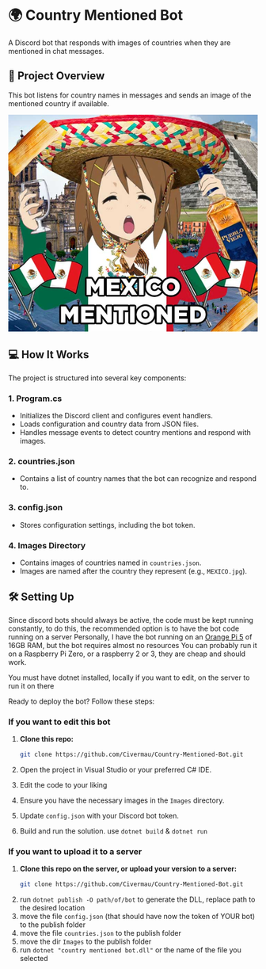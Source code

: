 # 🌍 Country Mentioned Bot

A Discord bot that responds with images of countries when they are mentioned in chat messages.

## 📜 Project Overview

This bot listens for country names in messages and sends an image of the mentioned country if available.

<div align="center">
  <img src="https://github.com/Civermau/Country-Mentioned-Bot/blob/master/country-mentioned-bot/Images/MEXICO.jpg?raw=true" alt="Country Mentioned Bot">
</div>

## 💻 How It Works

The project is structured into several key components:

### 1. **Program.cs**
   - Initializes the Discord client and configures event handlers.
   - Loads configuration and country data from JSON files.
   - Handles message events to detect country mentions and respond with images.

### 2. **countries.json**
   - Contains a list of country names that the bot can recognize and respond to.

### 3. **config.json**
   - Stores configuration settings, including the bot token.

### 4. **Images Directory**
   - Contains images of countries named in `countries.json`.
   - Images are named after the country they represent (e.g., `MEXICO.jpg`).

## 🛠️ Setting Up
Since discord bots should always be active, the code must be kept running constantly, to do this, the recommended option is to have the bot code running on a server
Personally, I have the bot running on an [Orange Pi 5](http://www.orangepi.org/html/hardWare/computerAndMicrocontrollers/details/Orange-Pi-5.html) of 16GB RAM, but the bot requires almost no resources
You can probably run it on a Raspberry Pi Zero, or a raspberry 2 or 3, they are cheap and should work.

You must have dotnet installed, locally if you want to edit, on the server to run it on there

Ready to deploy the bot? Follow these steps:

### If you want to edit this bot
1. **Clone this repo:**
   ```bash
   git clone https://github.com/Civermau/Country-Mentioned-Bot.git
   ```
2. Open the project in Visual Studio or your preferred C# IDE.

3. Edit the code to your liking

4. Ensure you have the necessary images in the `Images` directory.

5. Update `config.json` with your Discord bot token.

6. Build and run the solution. use `dotnet build` & `dotnet run`

### If you want to upload it to a server
1. **Clone this repo on the server, or upload your version to a server:**
   ```bash
   git clone https://github.com/Civermau/Country-Mentioned-Bot.git
   ```  
2. run `dotnet publish -O path/of/bot` to generate the DLL, replace path to the desired location
3. move the file `config.json` (that should have now the token of YOUR bot) to the publish folder
4. move the file `countries.json` to the publish folder
5. move the dir `Images` to the publish folder
6. run `dotnet "country mentioned bot.dll"` or the name of the file you selected
